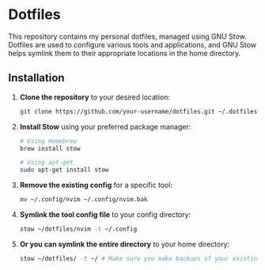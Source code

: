 # Dotfiles

This repository contains my personal dotfiles, managed using GNU Stow. Dotfiles are used to configure various tools and applications, and GNU Stow helps symlink them to their appropriate locations in the home directory.

## Installation

1. **Clone the repository** to your desired location:

   ```bash
   git clone https://github.com/your-username/dotfiles.git ~/.dotfiles
   ```
   
2. **Install Stow** using your preferred package manager:

   ```bash
   # Using Homebrew
   brew install stow

   # Using apt-get
   sudo apt-get install stow
   ```

3. **Remove the existing config** for a specific tool:

   ```bash
   mv ~/.config/nvim ~/.config/nvim.bak
   ```

4. **Symlink the tool config file** to your config directory:

   ```bash
   stow ~/dotfiles/nvim -t ~/.config
   ```

5. **Or you can symlink the entire directory** to your home directory:

   ```bash
   stow ~/dotfiles/ -t ~/ # Make sure you make backups of your existing dotfiles first!
   ```
